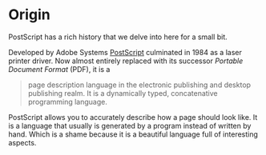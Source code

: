 # Origin
PostScript has a rich history that we delve into here for a small bit.

Developed by Adobe Systems [PostScript][wikipedia:postscript] culminated in 1984 as a laser printer driver. Now almost entirely replaced with its successor _Portable Document Format_ (PDF), it is a

>  page description language in the electronic publishing and desktop publishing realm. It is a dynamically typed, concatenative programming language.

PostScript allows you to accurately describe how a page should look like. It is a language that usually is generated by a program instead of written by hand. Which is a shame because it is a beautiful language full of interesting aspects.

[wikipedia:postscript]: https://en.wikipedia.org/wiki/PostScript
